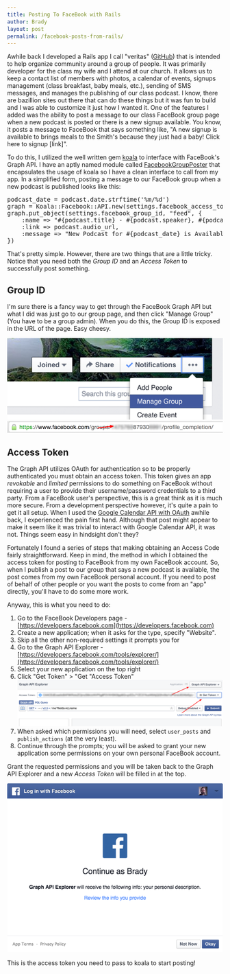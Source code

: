 ```yaml
---
title: Posting To FaceBook with Rails
author: Brady
layout: post
permalink: /facebook-posts-from-rails/
---
```

Awhile back I developed a Rails app I call "veritas" ([GitHub](https://github.com/bradyholt/veritas)) that is intended to help organize community around a group of people.  It was primarily developer for the class my wife and I attend at our church.  It allows us to keep a contact list of members with photos, a calendar of events,  signups management (class breakfast, baby meals, etc.), sending of SMS messages, and manages the publishing of our class podcast.  I know, there are bazillion sites out there that can do these things but it was fun to build and I was able to customize it just how I wanted it.  One of the features I added was the ability to post a message to our class FaceBook group page when a new podcast is posted or there is a new signup available.  You know, it posts a message to FaceBook that says something like, "A new signup is available to brings meals to the Smith's because they just had a baby!  Click here to signup [link]".

To do this, I utilized the well written gem [koala](https://github.com/arsduo/koala) to interface with FaceBook's Graph API.  I have an aptly named module called [FacebookGroupPoster](https://github.com/bradyholt/veritas/blob/bcd394ceaf8546f769e58975ccd7a9e1a20a6327/lib/facebook_group_poster.rb#L1)  that encapsulates the usage of koala so I have a clean interface to call from my app.  In a simplified form, posting a message to our FaceBook group when a new podcast is published looks like this:

<pre>
podcast_date = podcast.date.strftime('%m/%d')
graph = Koala::Facebook::API.new(settings.facebook_access_token)
graph.put_object(settings.facebook_group_id, "feed", {
    :name => "#{podcast.title} - #{podcast.speaker}, #{podcast_date}",
    :link => podcast.audio_url,
    :message => "New Podcast for #{podcast_date} is Available!"
})
</pre>

That's pretty simple.  However, there are two things that are a little tricky.  Notice that you need both the *Group ID* and an *Access Token* to successfully post something.

## Group ID

I'm sure there is a fancy way to get through the FaceBook Graph API but what I did was just go to our group page, and then click "Manage Group" (You have to be a group admin).  When you do this, the Group ID is exposed in the URL of the page.  Easy cheesy.

![Group ID](/media/fb_manage_group.png)
![Group ID](/media/fb_group_id_url.png)

## Access Token

The Graph API utilizes OAuth for authentication so to be properly authenticated you must obtain an access token.  This token gives an app *revokable* and *limited* permissions to do something on FaceBook without requiring a user to provide their username/password credentials to a third party.  From a FaceBook user's perspective, this is a great think as it is much more secure.  From a development perspective however, it's quite a pain to get it all setup.  When I used the [Google Calendar API with OAuth](/google-calendar-api-from-ruby/) awhile back, I experienced the pain first hand.  Although that post might appear to make it seem like it was trivial to interact with Google Calendar API, it was not.  Things seem easy in hindsight don't they?

Fortunately I found a series of steps that making obtaining an Access Code fairly straightforward.  Keep in mind, the method in which I obtained the access token for posting to FaceBook from my own FaceBook account.  So, when I publish a post to our group that says a new podcast is available, the post comes from my own FaceBook personal account.  If you need to post of behalf of other people or you want the posts to come from an "app" directly, you'll have to do some more work.

Anyway, this is what you need to do:

1. Go to the FaceBook Developers page - [https://developers.facebook.com](https://developers.facebook.com)
2. Create a new application; when it asks for the type, specify "Website".  
3. Skip all the other non-required settings it prompts you for
4. Go to the Graph API Explorer - [https://developers.facebook.com/tools/explorer/](https://developers.facebook.com/tools/explorer/)
5. Select your new application on the top right
6. Click "Get Token" > "Get "Access Token" ![Graph API Explorer](/media/fb_graph_explorer.png)
7. When asked which permissions you will need, select `user_posts` and `publish_actions` (at the very least).
8. Continue through the prompts; you will be asked to grant your new application some permissions on your own personal FaceBook account.

Grant the requested permissions and you will be taken back to the Graph API Explorer and a new *Access Token* will be filled in at the top.

![Grant Access](/media/fb_grant_access.png)

This is the access token you need to pass to koala to start posting!
